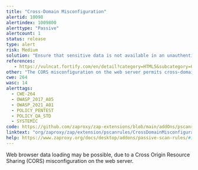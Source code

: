 ```yaml
---
title: "Cross-Domain Misconfiguration"
alertid: 10098
alertindex: 1009800
alerttype: "Passive"
alertcount: 1
status: release
type: alert
risk: Medium
solution: "Ensure that sensitive data is not available in an unauthenticated manner (using IP address white-listing, for instance). Configure the \"Access-Control-Allow-Origin\" HTTP header to a more restrictive set of domains, or remove all CORS headers entirely, to allow the web browser to enforce the Same Origin Policy (SOP) in a more restrictive manner."
references:
   - https://vulncat.fortify.com/en/detail?category=HTML5&subcategory=Overly%20Permissive%20CORS%20Policy
other: "The CORS misconfiguration on the web server permits cross-domain read requests from arbitrary third party domains, using unauthenticated APIs on this domain. Web browser implementations do not permit arbitrary third parties to read the response from authenticated APIs, however. This reduces the risk somewhat. This misconfiguration could be used by an attacker to access data that is available in an unauthenticated manner, but which uses some other form of security, such as IP address white-listing."
cwe: 264
wasc: 14
alerttags: 
  - CWE-264
  - OWASP_2017_A05
  - OWASP_2021_A01
  - POLICY_PENTEST
  - POLICY_QA_STD
  - SYSTEMIC
code: https://github.com/zaproxy/zap-extensions/blob/main/addOns/pscanrules/src/main/java/org/zaproxy/zap/extension/pscanrules/CrossDomainMisconfigurationScanRule.java
linktext: "org/zaproxy/zap/extension/pscanrules/CrossDomainMisconfigurationScanRule.java"
help: https://www.zaproxy.org/docs/desktop/addons/passive-scan-rules/#id-10098
---
```

Web browser data loading may be possible, due to a Cross Origin Resource Sharing (CORS) misconfiguration on the web server.
